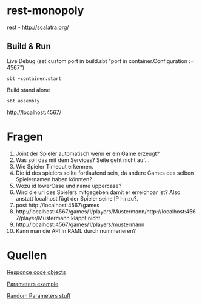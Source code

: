# rest-monopoly #

rest - http://scalatra.org/

## Build & Run ##

Live Debug (set custom port in build.sbt "port in container.Configuration := 4567")

    sbt ~container:start

Build stand alone

    sbt assembly



[http://localhost:4567/](http://localhost:4567/)

# Fragen #
1. Joint der Spieler automatisch wenn er ein Game erzeugt?
2. Was soll das mit dem Services? Seite geht nicht auf...
3. Wie Spieler Timeout erkennen.
4. Die id des spielers sollte fortlaufend sein, da andere Games des selben Spielernamen haben könnten?
5. Wozu id lowerCase und name uppercase?
6. Wird die uri des Spielers mitgegeben damit er erreichbar ist? Also anstatt localhost fügt der Spieler seine IP hinzu?.
7. post http://localhost:4567/games
8. http://localhost:4567/games/1/players/Mustermann/http://localhost:4567/player/Mustermann klappt nicht
9. http://localhost:4567/games/1/players/mustermann
10. Kann man die API in RAML durch nummerieren?
 

# Quellen #

[Responce code objects](https://github.com/scalatra/scalatra/blob/develop/core/src/main/scala/org/scalatra/ActionResult.scala)

[Parameters example](http://www.scalatra.org/2.4/guides/http/actions.html)

[Random Parameters stuff](http://www.scalatra.org/2.4/guides/http/routes.html)



